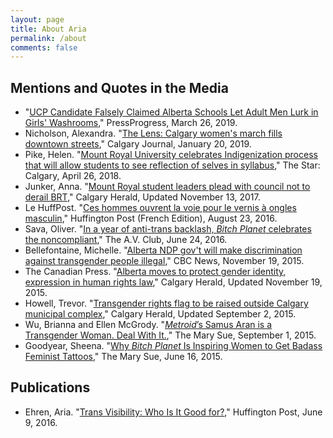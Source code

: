 ```yaml
---
layout: page
title: About Aria
permalink: /about
comments: false
---
```



Mentions and Quotes in the Media
--------------------------------
* "[UCP Candidate Falsely Claimed Alberta Schools Let Adult Men Lurk in Girls' Washrooms](https://pressprogress.ca/ucp-candidate-falsely-claimed-alberta-schools-let-adult-men-lurk-in-girls-washrooms/)," PressProgress, March 26, 2019.
* Nicholson, Alexandra. "[The Lens: Calgary women's march fills downtown streets](https://calgaryjournal.ca/news/4442-the-lens-calgary-women-s-march-fills-downtown-streets.html)," Calgary Journal, January 20, 2019.
* Pike, Helen. "[Mount Royal University celebrates Indigenization process that will allow students to see reflection of selves in syllabus](https://www.thestar.com/calgary/2018/04/26/mount-royal-university-celebrates-indigenization-process-that-will-allow-students-to-see-reflection-of-selves-in-syllabus.html)," The Star: Calgary, April 26, 2018.
* Junker, Anna. "[Mount Royal student leaders plead with council not to derail BRT](https://calgaryherald.com/news/local-news/mount-royal-student-leaders-plead-with-council-not-to-derail-controversial-transitway)," Calgary Herald, Updated November 13, 2017.
* Le HuffPost. "[Ces hommes ouvrent la voie pour le vernis à ongles masculin](https://www.huffingtonpost.fr/2016/08/23/hommes-vernis-a-ongles_n_11659398.html)," Huffington Post (French Edition), August 23, 2016.
* Sava, Oliver. "[In a year of anti-trans backlash, *Bitch Planet* celebrates the noncompliant](https://aux.avclub.com/in-a-year-of-anti-trans-backlash-bitch-planet-celebrat-1798249262)," The A.V. Club, June 24, 2016.
* Bellefontaine, Michelle. "[Alberta NDP gov't will make discrimination against transgender people illegal](https://www.cbc.ca/news/canada/edmonton/alberta-ndp-gov-t-will-make-discrimination-against-transgender-people-illegal-1.3327091)," CBC News, November 19, 2015.
* The Canadian Press. "[Alberta moves to protect gender identity, expression in human rights law](https://calgaryherald.com/news/politics/alberta-moves-to-protect-gender-identity-expression-in-human-rights-law)," Calgary Herald, Updated November 19, 2015.
* Howell, Trevor. "[Transgender rights flag to be raised outside Calgary municipal complex](https://calgaryherald.com/news/local-news/transgender-rights-flag-to-be-raised-outside-calgary-municipal-complex)," Calgary Herald, Updated September 2, 2015.
* Wu, Brianna and Ellen McGrody. "[*Metroid*’s Samus Aran is a Transgender Woman. Deal With It.](https://www.themarysue.com/metroids-samus-aran-transgender-woman/)," The Mary Sue, September 1, 2015.
* Goodyear, Sheena. "[Why *Bitch Planet* Is Inspiring Women to Get Badass Feminist Tattoos](https://www.themarysue.com/bitch-planet-tattoos/)," The Mary Sue, June 16, 2015.

Publications
------------
* Ehren, Aria. "[Trans Visibility: Who Is It Good for?](https://www.huffpost.com/entry/trans-visibility-who-is-i_b_10310268)," Huffington Post, June 9, 2016.
